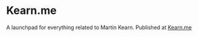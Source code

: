 # Kearn.me
A launchpad for everything related to Martin Kearn. Published at [Kearn.me](http://kearn.me)
